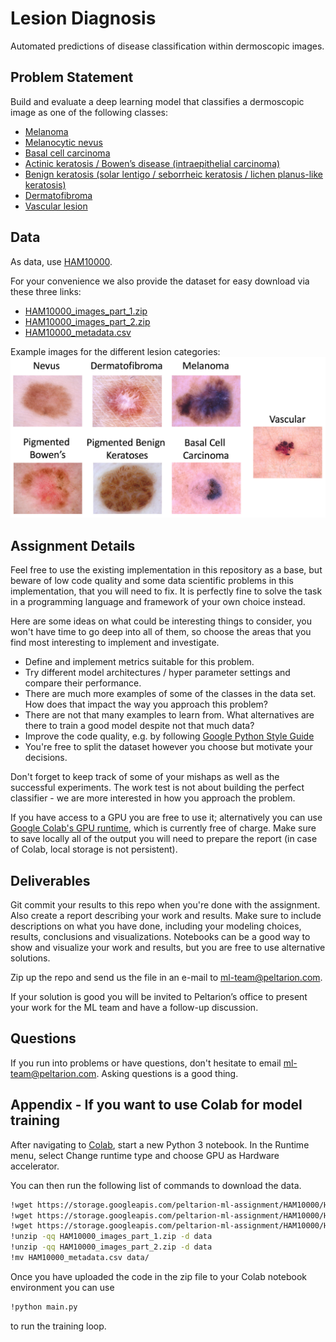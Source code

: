 # Lesion Diagnosis

Automated predictions of disease classification within dermoscopic images.

## Problem Statement

Build and evaluate a deep learning model that classifies a dermoscopic image as one of the following classes:

- [Melanoma](https://dermoscopedia.org/Melanoma)
- [Melanocytic nevus](https://dermoscopedia.org/Benign_Melanocytic_lesions)
- [Basal cell carcinoma](https://dermoscopedia.org/Basal_cell_carcinoma)
- [Actinic keratosis / Bowen’s disease (intraepithelial carcinoma)](https://dermoscopedia.org/Actinic_keratosis_/_Bowen%27s_disease_/_keratoacanthoma_/_squamous_cell_carcinoma)
- [Benign keratosis (solar lentigo / seborrheic keratosis / lichen planus-like keratosis)](https://dermoscopedia.org/Solar_lentigines_/_seborrheic_keratoses_/_lichen_planus-like_keratosis)
- [Dermatofibroma](https://dermoscopedia.org/Dermatofibromas)
- [Vascular lesion](https://dermoscopedia.org/Vascular_lesions) 

## Data

As data, use [HAM10000](https://dataverse.harvard.edu/dataset.xhtml?persistentId=doi:10.7910/DVN/DBW86T).

For your convenience we also provide the dataset for easy download via these three links:

* [HAM10000_images_part_1.zip](https://storage.googleapis.com/peltarion-ml-assignment/HAM10000/HAM10000_images_part_1.zip)
* [HAM10000_images_part_2.zip](https://storage.googleapis.com/peltarion-ml-assignment/HAM10000/HAM10000_images_part_2.zip)
* [HAM10000_metadata.csv](https://storage.googleapis.com/peltarion-ml-assignment/HAM10000/HAM10000_metadata.csv)

Example images for the different lesion categories:
![Example images of the different lesion categories.](lesions.png)

## Assignment Details

Feel free to use the existing implementation in this repository as a base, but beware of low code quality and some data scientific problems in this implementation, that you will need to fix. It is perfectly fine to solve the task in a programming language and framework of your own choice instead.

Here are some ideas on what could be interesting things to consider, you won't have time to go deep into all of them, so choose the areas that you find most interesting to implement and investigate. 

* Define and implement metrics suitable for this problem.
* Try different model architectures / hyper parameter settings and compare their performance.
* There are much more examples of some of the classes in the data set. How does 
that impact the way you approach this problem?
* There are not that many examples to learn from. What alternatives are there to 
train a good model despite not that much data?
* Improve the code quality, e.g. by following 
  [Google Python Style Guide](https://github.com/google/styleguide/blob/gh-pages/pyguide.md)
* You're free to split the dataset however you choose but motivate your decisions. 
   
Don't forget to keep track of some of your mishaps as well as the successful 
experiments. The work test is not about building the perfect classifier - we 
are more interested in how you approach the problem. 

If you have access to a GPU you are free to use it; alternatively you can use [Google Colab's GPU runtime](https://colab.research.google.com/), which is currently free of charge.
Make sure to save locally all of the output you will need to prepare the report (in case of Colab, local storage is not persistent).

## Deliverables 

Git commit your results to this repo when you're done with the assignment.
Also create a report describing your work and results.
Make sure to include descriptions on what you have done, including your modeling
choices, results, conclusions and visualizations.
Notebooks can be a good way to show and visualize your work and results, but
you are free to use alternative solutions. 

Zip up the repo and send us the file in an e-mail to ml-team@peltarion.com.

If your solution is good you will be invited to Peltarion’s office to present your work for the ML team and have a follow-up discussion.

## Questions

If you run into problems or have questions, don't hesitate to email ml-team@peltarion.com. Asking questions is a good thing.

## Appendix - If you want to use Colab for model training
After navigating to [Colab](https://colab.research.google.com/), start a new Python 3 notebook. In the Runtime menu, select Change runtime type and choose GPU as Hardware accelerator.

You can then run the following list of commands to download the data.

```bash
!wget https://storage.googleapis.com/peltarion-ml-assignment/HAM10000/HAM10000_images_part_1.zip
!wget https://storage.googleapis.com/peltarion-ml-assignment/HAM10000/HAM10000_images_part_2.zip
!wget https://storage.googleapis.com/peltarion-ml-assignment/HAM10000/HAM10000_metadata.csv
!unzip -qq HAM10000_images_part_1.zip -d data
!unzip -qq HAM10000_images_part_2.zip -d data
!mv HAM10000_metadata.csv data/

```

Once you have uploaded the code in the zip file to your Colab notebook environment you can use

```bash
!python main.py
```

to run the training loop.
